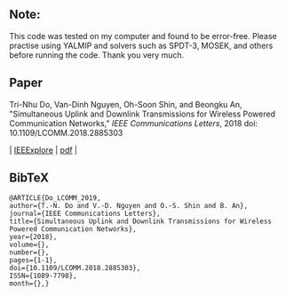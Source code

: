 ## Note:
This code was tested on my computer and found to be error-free. Please practise using YALMIP and solvers such as SPDT-3, MOSEK, and others before running the code. Thank you very much.

## Paper
Tri-Nhu Do, Van-Dinh Nguyen, Oh-Soon Shin, and Beongku An, "Simultaneous Uplink and Downlink Transmissions for Wireless Powered Communication Networks," *IEEE Communications Letters*, 2018
doi: 10.1109/LCOMM.2018.2885303 

| [IEEExplore](https://ieeexplore.ieee.org/document/8565946) | [pdf](https://www.researchgate.net/publication/329461201_Simultaneous_Uplink_and_Downlink_Transmissions_for_Wireless_Powered_Communication_Networks) |

## BibTeX

```
@ARTICLE{Do_LCOMM_2019, 
author={T.-N. Do and V.-D. Nguyen and O.-S. Shin and B. An}, 
journal={IEEE Communications Letters}, 
title={Simultaneous Uplink and Downlink Transmissions for Wireless Powered Communication Networks}, 
year={2018}, 
volume={}, 
number={}, 
pages={1-1}, 
doi={10.1109/LCOMM.2018.2885303}, 
ISSN={1089-7798}, 
month={},}
```
